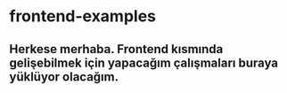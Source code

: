 # frontend-examples

## Herkese merhaba. Frontend kısmında gelişebilmek için yapacağım çalışmaları buraya yüklüyor olacağım. 